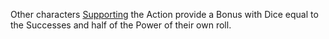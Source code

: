 Other characters [Supporting](https://github.com/LittleKingsguard/Eternity-Core/blob/1387327383b3450649408197bae483585201055e/SceneLevel/Reactions/Support.md) the Action provide a Bonus with Dice equal to the Successes and half of the Power of their own roll.